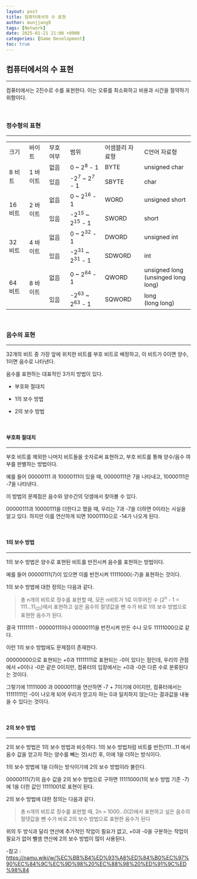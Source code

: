 ```yaml
---
layout: post
title: 컴퓨터에서의 수 표현
author: munjjang9
tags: [Network]
date: 2025-01-21 21:00 +0900
categories: [Game Development]
toc: true
---
```


## 컴퓨터에서의 수 표현
---
컴퓨터에서는 2진수로 수를 표현한다. 이는 오류를 최소화하고 비용과 시간을 절약하기 위함이다.

<br>

### 정수형의 표현
---
<table style="border: 2px;">

  <tr>
    <td> 크기 </td>
    <td> 바이트 </td>
    <td> 부호 여부 </td>
    <td> 범위 </td>
    <td> 어셈블리 자료형 </td>
    <td> C언어 자료형 </td>
  </tr>
  
  <tr>
    <td rowspan = "3"> 8 비트 </td>
    <td rowspan = "3"> 1 바이트 </td>
  </tr>
  <tr>
    <td> 없음 </td>
    <td> 0 ~ 2<sup>8</sup> - 1 </td>
    <td> BYTE </td>
    <td> unsigned char </td>
  </tr>
  <tr>
    <td> 있음 </td>
    <td> -2<sup>7</sup> ~ 2<sup>7</sup> - 1 </td>
    <td> SBYTE </td>
    <td> char </td>
  </tr>

  <tr>
    <td rowspan = "3"> 16 비트 </td>
    <td rowspan = "3"> 2 바이트 </td>
  </tr>
  <tr>
    <td> 없음 </td>
    <td> 0 ~ 2<sup>16</sup> - 1 </td>
    <td> WORD </td>
    <td> unsigned short </td>
  </tr>
  <tr>
    <td> 있음 </td>
    <td> -2<sup>15</sup> ~ 2<sup>15</sup> - 1 </td>
    <td> SWORD </td>
    <td> short </td>
  </tr>

  <tr>
    <td rowspan = "3"> 32 비트 </td>
    <td rowspan = "3"> 4 바이트 </td>
  </tr>
  <tr>
    <td> 없음 </td>
    <td> 0 ~ 2<sup>32</sup> - 1 </td>
    <td> DWORD </td>
    <td> unsigned int </td>
  </tr>
  <tr>
    <td> 있음 </td>
    <td> -2<sup>31</sup> ~ 2<sup>31</sup> - 1 </td>
    <td> SDWORD </td>
    <td> int </td>
  </tr>

  <tr>
    <td rowspan = "3"> 64 비트 </td>
    <td rowspan = "3"> 8 바이트 </td>
  </tr>
  <tr>
    <td> 없음 </td>
    <td> 0 ~ 2<sup>64</sup> - 1 </td>
    <td> QWORD </td>
    <td> unsigned long <br>(unsinged long long) </td>
  </tr>
  <tr>
    <td> 있음 </td>
    <td> -2<sup>63</sup> ~ 2<sup>63</sup> - 1 </td>
    <td> SQWORD </td>
    <td> long <br> (long long) </td>
  </tr>
  
</table>

<br>

### 음수의 표현
---
32개의 비트 중 가장 앞에 위치한 비트를 부호 비트로 배정하고, 이 비트가 0이면 양수, 1이면 음수로 나타낸다.

음수를 표현하는 대표적인 3가지 방법이 있다.

- 부호화 절대치

- 1의 보수 방법

- 2의 보수 방법

<br>

#### 부호화 절대치
---
부호 비트를 제외한 나머지 비트들을 숫자로써 표현하고, 부호 비트를 통해 양수/음수 여부를 판별하는 방법이다.

예를 들어 00000111 과 10000111이 있을 때,
00000111은 7을 나타내고, 10000111은 -7을 나타낸다.

이 방법의 문제점은 음수와 양수간의 덧셈에서 찾아볼 수 있다.

00000111과 10000111을 더한다고 했을 때, 우리는 7과 -7을 더하면 0이라는 사실을 알고 있다.
하지만 이를 연산하게 되면 10001110으로 -14가 나오게 된다.

<br>

#### 1의 보수 방법
---
1의 보수 방법은 양수로 표현된 비트를 반전시켜 음수를 표현하는 방법이다.

예를 들어 00000111(7)이 있으면 이를 반전시켜 11111000(-7)을 표현하는 것이다.

1의 보수 방법에 대한 정의는 다음과 같다.

> 총 n개의 비트로 정수를 표현할 때, 모든 n비트가 1로 이루어진 수 (2<sup>n</sup> - 1 = 111...11<sub>(2)</sub>)에서 표현하고 싶은 음수의 절댓값을 뺀 수가 바로 1의 보수 방법으로 표현한 음수가 된다.

결국 11111111 - 00000111이나 00000111을 반전시켜 만든 수나 모두 11111000으로 같다.

이런 1의 보수 방법에도 문제점이 존재한다.

00000000으로 표현되는 +0과 11111111로 표현되는 -0이 있다는 점인데, 우리의 관점에서 +0이나 -0은 같은 0이지만, 컴퓨터의 입장에서는 +0과 -0은 다른 수로 분류된다는 것이다.

그렇기에 11111000 과 00000111을 연산하면 -7 + 7이기에 0이지만, 컴퓨터에서는 11111111인 -0이 나오게 되어 우리가 얻고자 하는 0과 일치하지 않는다는 결과값을 내놓을 수 있다는 것이다.

<br>

#### 2의 보수 방법
---
2의 보수 방법은 1의 보수 방법과 비슷하다. 1의 보수 방법처럼 비트를 반전(111...11 에서 음수 값을 얻고자 하는 양수를 빼는 것)시킨 후, 이에 1을 더하는 방식이다.

1의 보수 방법에 1을 더하는 방식이기에 2의 보수 방법이라 불린다.

00000111(7)의 음수 값을 2의 보수 방법으로 구하면 11111000(1의 보수 방법 기준 -7)에 1을 더한 값인 11111001로 표현이 된다.

2의 보수 방법에 대한 정의는 다음과 같다.

>총 n개의 비트로 정수를 표현할 때, 2n = 1000...0(2)에서 표현하고 싶은 음수의 절댓값을 뺀 수가 바로 2의 보수 방법으로 표현한 음수가 된다

위의 두 방식과 달리 연산에 추가적인 작업이 필요가 없고, +0과 -0을 구분하는 작업이 필요가 없어 뺄셈 연산에 2의 보수 방법이 많이 사용된다.


-참고 : https://namu.wiki/w/%EC%BB%B4%ED%93%A8%ED%84%B0%EC%97%90%EC%84%9C%EC%9D%98%20%EC%88%98%20%ED%91%9C%ED%98%84